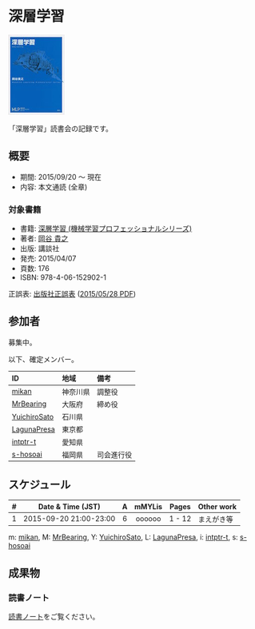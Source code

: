 # 深層学習

[![深層学習](/images/cover-deeplearning.jpg)](http://www.amazon.co.jp/dp/4061529021/)

「深層学習」読書会の記録です。

## 概要

* 期間: 2015/09/20 ～ 現在
* 内容: 本文通読 (全章)

### 対象書籍

* 書籍: [深層学習 (機械学習プロフェッショナルシリーズ)](http://bookclub.kodansha.co.jp/product?isbn=9784061529021)
* 著者: [岡谷 貴之](http://www.vision.is.tohoku.ac.jp/jp/home/)
* 出版: 講談社
* 発売: 2015/04/07
* 頁数: 176
* ISBN: 978-4-06-152902-1

正誤表: [出版社正誤表](http://www.kspub.co.jp/download/) ([2015/05/28 PDF](http://www.kspub.co.jp/download/1529021a.pdf))

## 参加者

募集中。

以下、確定メンバー。

| ID                                              | 地域     | 備考           |
|:------------------------------------------------|:---------|:---------------|
| [mikan](https://github.com/mikan)               | 神奈川県 | 調整役         |
| [MrBearing](https://github.com/MrBearing)       | 大阪府   | 締め役         |
| [YuichiroSato](https://github.com/YuichiroSato) | 石川県   |                |
| [LagunaPresa](https://github.com/LagunaPresa)   | 東京都   |                |
| [intptr-t](https://github.com/intptr-t)         | 愛知県   |                |
| [s-hosoai](https://github.com/s-hosoai)         | 福岡県   | 司会進行役     |

## スケジュール

|  # |     Date & Time (JST)  | A | mMYLis |   Pages   | Other work         |
|---:|:----------------------:|:-:|:------:|:---------:|:-------------------|
|  1 | 2015-09-20 21:00-23:00 | 6 | oooooo |   1 -  12 | まえがき等         |
m: [mikan](https://github.com/mikan), 
M: [MrBearing](https://github.com/MrBearing), 
Y: [YuichiroSato](https://github.com/YuichiroSato), 
L: [LagunaPresa](https://github.com/LagunaPresa), 
i: [intptr-t](https://github.com/intptr-t), 
s: [s-hosoai](https://github.com/s-hosoai)

## 成果物

### 読書ノート

[読書ノート](/note/2-deeplearning.md)をご覧ください。
